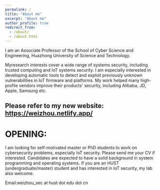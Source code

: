 ```yaml
---
permalink: /
title: "About me"
excerpt: "About me"
author_profile: true
redirect_from: 
  - /about/
  - /about.html
---
```


I am an Associate Professor of the School of Cyber Science and Engineering, Huazhong University of Science and Technology. 

Myresearch interests cover a wide range of systems security, including trusted computing and IoT systems security. I am especially interested in developing automatic tools to detect and exploit previously unknown vulnerabilities in IoT firmware and platforms. My work helped many high-profile vendors improve their products' security, including Alibaba, JD, Apple, Samsung etc.



## Please refer to my new website: https://weizhou.netlify.app/


OPENING:
======

I am looking for self-motivated master or PhD students to work on cybersecurity problems, especially IoT security. Please send me your CV if interested. Candidates are expected to have a solid background in system programming and operating systems. If you are an HUST (undergraduate/master) student and has interested in IoT security, my lab also welcome.

Email:weizhou_sec at hust dot edu dot cn
